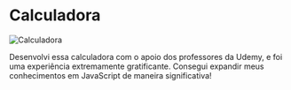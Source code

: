 # Calculadora 

![Calculadora](https://github.com/user-attachments/assets/2a6db474-128b-49c6-9158-1b7bfb619758)

Desenvolvi essa calculadora com o apoio dos professores da Udemy, e foi uma experiência extremamente gratificante. Consegui expandir meus conhecimentos em JavaScript de maneira significativa!
